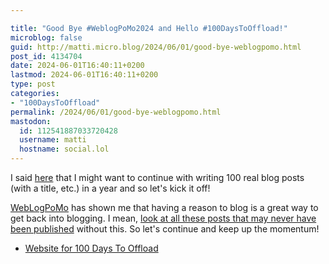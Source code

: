 ```yaml
---

title: "Good Bye #WeblogPoMo2024 and Hello #100DaysToOffload!"
microblog: false
guid: http://matti.micro.blog/2024/06/01/good-bye-weblogpomo.html
post_id: 4134704
date: 2024-06-01T16:40:11+0200
lastmod: 2024-06-01T16:40:11+0200
type: post
categories:
- "100DaysToOffload"
permalink: /2024/06/01/good-bye-weblogpomo.html
mastodon:
  id: 112541887033720428
  username: matti
  hostname: social.lol
---
```

I said [here](https://blog.martin-haehnel.de/2024/05/12/weblogpomo-days-to.html) that I might want to continue with writing 100 real blog posts (with a title, etc.) in a year and so let's kick it off!

[WebLogPoMo](https://blog.martin-haehnel.de/2024/05/07/weblogpomo-starting-late.html) has shown me that having a reason to blog is a great way to get back into blogging. I mean, [look at all these posts that may never have been published](https://blog.martin-haehnel.de/2024/05/11/weblogpomo-overview.html) without this. So let's continue and keep up the momentum!

- [Website for 100 Days To Offload](https://100daystooffload.com)
